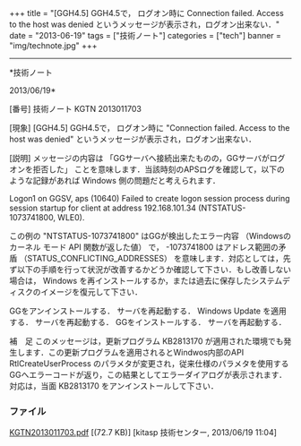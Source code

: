 ﻿+++
title = "[GGH4.5] GGH4.5で， ログオン時に Connection failed. Access to the host was denied というメッセージが表示され，ログオン出来ない．"
date = "2013-06-19"
tags = ["技術ノート"]
categories = ["tech"]
banner = "img/technote.jpg"
+++

-----------------------------------------------------------------------------------------------------------------------------

*技術ノート

2013/06/19*


[番号]
技術ノート KGTN 2013011703

[現象]
[GGH4.5] GGH4.5で， ログオン時に "Connection failed. Access to the
host was denied" というメッセージが表示され，ログオン出来ない．

[説明]
メッセージの内容は
「GGサーバへ接続出来たものの，GGサーバがログオンを拒否した」
ことを意味します．当該時刻のAPSログを確認して，以下のような記録があれば
Windows 側の問題だと考えられます．

Logon1 on GGSV, aps (10640) Failed to create logon session process
during session startup for client at address 192.168.101.34
(NTSTATUS-1073741800, WLE0).

この例の "NTSTATUS-1073741800" はGGが検出したエラー内容
（Windowsのカーネル モード API 関数が返した値） で， -1073741800
はアドレス範囲の矛盾 （STATUS_CONFLICTING_ADDRESSES）
を意味します．対応としては，先ず以下の手順を行って状況が改善するかどうか確認して下さい．もし改善しない場合は，
Windows
を再インストールするか，または過去に保存したシステムディスクのイメージを復元して下さい．

GGをアンインストールする．
サーバを再起動する．
Windows Update を適用する．
サーバを再起動する．
GGをインストールする．
サーバを再起動する．

補　足
このメッセージは，更新プログラム KB2813170
が適用された環境でも発生します．この更新プログラムを適用されるとWindwos内部のAPI
RtlCreateUserProcess
のパラメタが変更され，従来仕様のパラメタを使用するGGへエラーコードが返り，この結果としてエラーダイアログが表示されます．対応は，当面
KB2813170 をアンインストールして下さい．


### ファイル





[KGTN2013011703.pdf](http://techreport.kitasp.net/attachments/download/1182/KGTN2013011703.pdf)
 [(72.7 KB)] [kitasp 技術センター, 2013/06/19
11:04]
